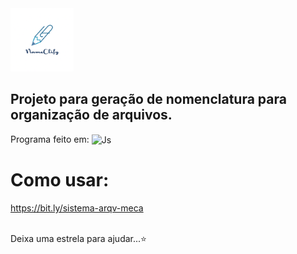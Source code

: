 <img src="Logo.png" style="width: 20%"/>

## Projeto para geração de nomenclatura para organização de arquivos.

Programa feito em:
<img align="center" alt="Js" src="https://img.shields.io/badge/Python-3776AB?style=for-the-badge&logo=python&logoColor=white">

# Como usar: 
  https://bit.ly/sistema-arqv-meca
  
<br>Deixa uma estrela para ajudar...⭐</br>
